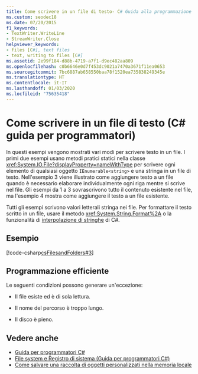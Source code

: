```yaml
---
title: Come scrivere in un file di testo- C# Guida alla programmazione
ms.custom: seodec18
ms.date: 07/20/2015
f1_keywords:
- TextWriter.WriteLine
- StreamWriter.Close
helpviewer_keywords:
- files [C#], text files
- text, writing to files [C#]
ms.assetid: 2e99f184-d88b-4719-a7f1-d9ec482aa809
ms.openlocfilehash: c0b6646e0d7f453dc9021a7470a3671f11ea0653
ms.sourcegitcommit: 7bc6887ab658550baa78f1520ea735838249345e
ms.translationtype: HT
ms.contentlocale: it-IT
ms.lasthandoff: 01/03/2020
ms.locfileid: "75635418"
---
```

# <a name="how-to-write-to-a-text-file-c-programming-guide"></a>Come scrivere in un file di testo (C# guida per programmatori)
In questi esempi vengono mostrati vari modi per scrivere testo in un file. I primi due esempi usano metodi pratici statici nella classe <xref:System.IO.File?displayProperty=nameWithType> per scrivere ogni elemento di qualsiasi oggetto `IEnumerable<string>` e una stringa in un file di testo. Nell'esempio 3 viene illustrato come aggiungere testo a un file quando è necessario elaborare individualmente ogni riga mentre si scrive nel file. Gli esempi da 1 a 3 sovrascrivono tutto il contenuto esistente nel file, ma l'esempio 4 mostra come aggiungere il testo a un file esistente.  
  
 Tutti gli esempi scrivono valori letterali stringa nei file. Per formattare il testo scritto in un file, usare il metodo <xref:System.String.Format%2A> o la funzionalità di [interpolazione di stringhe](../../language-reference/tokens/interpolated.md) di C#.  
  
## <a name="example"></a>Esempio  
 [!code-csharp[csFilesandFolders#3](~/samples/snippets/csharp/VS_Snippets_VBCSharp/csFilesAndFolders/CS/FileIteration.cs#3)]  
  
## <a name="robust-programming"></a>Programmazione efficiente  
 Le seguenti condizioni possono generare un'eccezione:  
  
- Il file esiste ed è di sola lettura.  
  
- Il nome del percorso è troppo lungo.  
  
- Il disco è pieno.  
  
## <a name="see-also"></a>Vedere anche

- [Guida per programmatori C#](../index.md)
- [File system e Registro di sistema (Guida per programmatori C#)](./index.md)
- [Come salvare una raccolta di oggetti personalizzati nella memoria locale](https://code.msdn.microsoft.com/CSWinStoreAppSaveCollection-bed5d6e6)
